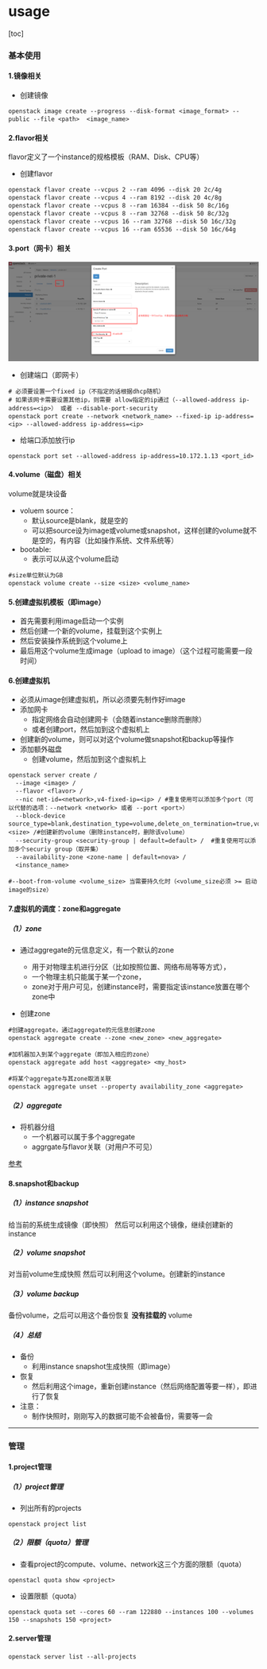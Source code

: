 # usage

[toc]

### 基本使用

#### 1.镜像相关

* 创建镜像
```shell
openstack image create --progress --disk-format <image_format> --public --file <path>  <image_name>
```

#### 2.flavor相关
flavor定义了一个instance的规格模板（RAM、Disk、CPU等）

* 创建flavor
```shell
openstack flavor create --vcpus 2 --ram 4096 --disk 20 2c/4g
openstack flavor create --vcpus 4 --ram 8192 --disk 20 4c/8g
openstack flavor create --vcpus 8 --ram 16384 --disk 50 8c/16g
openstack flavor create --vcpus 8 --ram 32768 --disk 50 8c/32g
openstack flavor create --vcpus 16 --ram 32768 --disk 50 16c/32g
openstack flavor create --vcpus 16 --ram 65536 --disk 50 16c/64g
```


#### 3.port（网卡）相关
![](./imgs/usage_01.png)

* 创建端口（即网卡）
```shell
# 必须要设置一个fixed ip（不指定的话根据dhcp随机）
# 如果该网卡需要设置其他ip，则需要 allow指定的ip通过（--allowed-address ip-address=<ip>） 或者 --disable-port-security
openstack port create --network <network_name> --fixed-ip ip-address=<ip> --allowed-address ip-address=<ip>
```

* 给端口添加放行ip
```shell
openstack port set --allowed-address ip-address=10.172.1.13 <port_id>
```

#### 4.volume（磁盘）相关
volume就是块设备
* voluem source：
  * 默认source是blank，就是空的
  * 可以把source设为image或volume或snapshot，这样创建的volume就不是空的，有内容（比如操作系统、文件系统等）
* bootable:
  * 表示可以从这个volume启动
```shell
#size单位默认为GB
openstack volume create --size <size> <volume_name>
```

#### 5.创建虚拟机模板（即image）

* 首先需要利用image启动一个实例
* 然后创建一个新的volume，挂载到这个实例上
* 然后安装操作系统到这个volume上
* 最后用这个volume生成image（upload to image）（这个过程可能需要一段时间）


#### 6.创建虚拟机
* 必须从image创建虚拟机，所以必须要先制作好image
* 添加网卡
  * 指定网络会自动创建网卡（会随着instance删除而删除）
  * 或者创建port，然后加到这个虚拟机上
* 创建新的volume，则可以对这个volume做snapshot和backup等操作
* 添加额外磁盘
  * 创建volume，然后加到这个虚拟机上

```shell
openstack server create /
  --image <image> /
  --flavor <flavor> /
  --nic net-id=<network>,v4-fixed-ip=<ip> / #重复使用可以添加多个port（可以代替的选项：--network <network> 或者 --port <port>）
  --block-device source_type=blank,destination_type=volume,delete_on_termination=true,volume_size=<size> /#创建新的volume（删除instance时，删除该volume）
  --security-group <security-group | default=default> /  #重复使用可以添加多个securiy group（取并集）
  --availability-zone <zone-name | default=nova> /
  <instance_name>

#--boot-from-volume <volume_size> 当需要持久化时（<volume_size必须 >= 启动image的size）
```

#### 7.虚拟机的调度：zone和aggregate

##### （1）zone
* 通过aggregate的元信息定义，有一个默认的zone
  * 用于对物理主机进行分区（比如按照位置、网络布局等等方式），
  * 一个物理主机只能属于某一个zone，
  * zone对于用户可见，创建instance时，需要指定该instance放置在哪个zone中

* 创建zone
```shell
#创建aggregate，通过aggregate的元信息创建zone
openstack aggregate create --zone <new_zone> <new_aggregate>

#加机器加入到某个aggregate（即加入相应的zone）
openstack aggregate add host <aggregate> <my_host>

#将某个aggregate与其zone取消关联
openstack aggregate unset --property availability_zone <aggregate>
```

##### （2）aggregate
* 将机器分组
  * 一个机器可以属于多个aggregate
  * aggrgate与flavor关联（对用户不可见）

[参考](https://docs.openstack.org/nova/latest/admin/aggregates.html#:~:text=Host%20aggregates%20are%20a%20mechanism,additional%20hardware%20or%20performance%20characteristics.)

#### 8.snapshot和backup

##### （1）instance snapshot
给当前的系统生成镜像（即快照）
然后可以利用这个镜像，继续创建新的instance

##### （2）volume snapshot
对当前volume生成快照
然后可以利用这个volume。创建新的instance

##### （3）volume backup
备份volume，之后可以用这个备份恢复 **没有挂载的** volume

##### （4）总结
* 备份
  * 利用instance snapshot生成快照（即image）
* 恢复
  * 然后利用这个image，重新创建instance（然后网络配置等要一样），即进行了恢复
* 注意：
  * 制作快照时，刚刚写入的数据可能不会被备份，需要等一会

***

### 管理

#### 1.project管理

##### （1）project管理

* 列出所有的projects
```shell
openstack project list
```

##### （2）限额（quota）管理

* 查看project的compute、volume、network这三个方面的限额（quota）
```shell
openstacl quota show <project>
```

* 设置限额（quota）
```shell
openstack quota set --cores 60 --ram 122880 --instances 100 --volumes 150 --snapshots 150 <project>
```

#### 2.server管理
```shell
openstack server list --all-projects
```
